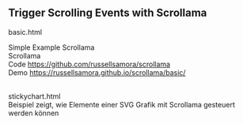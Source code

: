 ## Trigger Scrolling Events with Scrollama
basic.html <br/>

Simple Example Scrollama <br/>
Scrollama<br/>
Code https://github.com/russellsamora/scrollama <br/>
Demo https://russellsamora.github.io/scrollama/basic/ <br/><br/>

stickychart.html <br/>
Beispiel zeigt, wie Elemente einer SVG Grafik mit Scrollama gesteuert werden können <br/>